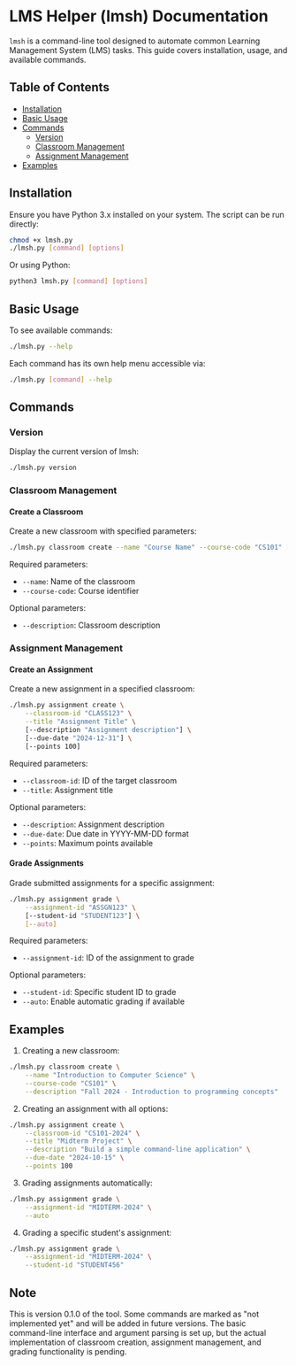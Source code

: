 # LMS Helper (lmsh) Documentation

`lmsh` is a command-line tool designed to automate common Learning Management System (LMS) tasks. This guide covers installation, usage, and available commands.

## Table of Contents
- [Installation](#installation)
- [Basic Usage](#basic-usage)
- [Commands](#commands)
  - [Version](#version)
  - [Classroom Management](#classroom-management)
  - [Assignment Management](#assignment-management)
- [Examples](#examples)

## Installation

Ensure you have Python 3.x installed on your system. The script can be run directly:

```bash
chmod +x lmsh.py
./lmsh.py [command] [options]
```

Or using Python:

```bash
python3 lmsh.py [command] [options]
```

## Basic Usage

To see available commands:
```bash
./lmsh.py --help
```

Each command has its own help menu accessible via:
```bash
./lmsh.py [command] --help
```

## Commands

### Version
Display the current version of lmsh:
```bash
./lmsh.py version
```

### Classroom Management

#### Create a Classroom
Create a new classroom with specified parameters:
```bash
./lmsh.py classroom create --name "Course Name" --course-code "CS101" [--description "Course description"]
```

Required parameters:
- `--name`: Name of the classroom
- `--course-code`: Course identifier

Optional parameters:
- `--description`: Classroom description

### Assignment Management

#### Create an Assignment
Create a new assignment in a specified classroom:
```bash
./lmsh.py assignment create \
    --classroom-id "CLASS123" \
    --title "Assignment Title" \
    [--description "Assignment description"] \
    [--due-date "2024-12-31"] \
    [--points 100]
```

Required parameters:
- `--classroom-id`: ID of the target classroom
- `--title`: Assignment title

Optional parameters:
- `--description`: Assignment description
- `--due-date`: Due date in YYYY-MM-DD format
- `--points`: Maximum points available

#### Grade Assignments
Grade submitted assignments for a specific assignment:
```bash
./lmsh.py assignment grade \
    --assignment-id "ASSGN123" \
    [--student-id "STUDENT123"] \
    [--auto]
```

Required parameters:
- `--assignment-id`: ID of the assignment to grade

Optional parameters:
- `--student-id`: Specific student ID to grade
- `--auto`: Enable automatic grading if available

## Examples

1. Creating a new classroom:
```bash
./lmsh.py classroom create \
    --name "Introduction to Computer Science" \
    --course-code "CS101" \
    --description "Fall 2024 - Introduction to programming concepts"
```

2. Creating an assignment with all options:
```bash
./lmsh.py assignment create \
    --classroom-id "CS101-2024" \
    --title "Midterm Project" \
    --description "Build a simple command-line application" \
    --due-date "2024-10-15" \
    --points 100
```

3. Grading assignments automatically:
```bash
./lmsh.py assignment grade \
    --assignment-id "MIDTERM-2024" \
    --auto
```

4. Grading a specific student's assignment:
```bash
./lmsh.py assignment grade \
    --assignment-id "MIDTERM-2024" \
    --student-id "STUDENT456"
```

## Note

This is version 0.1.0 of the tool. Some commands are marked as "not implemented yet" and will be added in future versions. The basic command-line interface and argument parsing is set up, but the actual implementation of classroom creation, assignment management, and grading functionality is pending.